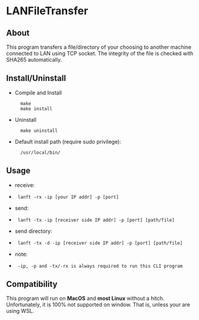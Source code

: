# LANFileTransfer

## About
This program transfers a file/directory of your choosing to another machine connected to LAN using TCP socket. The integrity of the file is checked with SHA265 automatically.

## Install/Uninstall
* Compile and Install

        make
        make install
    
* Uninstall

        make uninstall
        
* Default install path (require sudo privilege):
    
        /usr/local/bin/
    
    


## Usage
 * receive:
 *      lanft -rx -ip [your IP addr] -p [port]
 * send:
 *      lanft -tx -ip [receiver side IP addr] -p [port] [path/file]
 * send directory:
 *      lanft -tx -d -ip [receiver side IP addr] -p [port] [path/file]
 * note:
 *      -ip, -p and -tx/-rx is always required to run this CLI program
 
## Compatibility
This program will run on **MacOS** and **most Linux** without a hitch. Unfortunately, it is 100% not supported on window. That is, unless your are using WSL. 